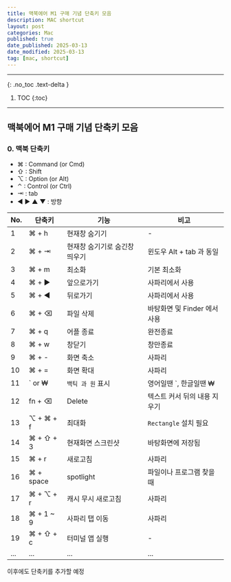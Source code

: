 ```yaml
---
title: 맥북에어 M1 구매 기념 단축키 모음
description: MAC shortcut
layout: post
categories: Mac
published: true
date_published: 2025-03-13
date_modified: 2025-03-13
tag: [mac, shortcut]
---
```

---
{: .no_toc .text-delta }

1. TOC
{:toc}
---

<!-- 글의 제목은 ##
    나머지 큰 제목은 ###
    이후 나머지는 3개이상 -->

## 맥북에어 M1 구매 기념 단축키 모음

### 0. 맥북 단축키

- ⌘ : Command (or Cmd)
- ⇧ : Shift
- ⌥ : Option (or Alt)
- ⌃ : Control (or Ctrl)
- ⇥ : tab
- ◀︎ ▶︎ ▲ ▼ : 방향

| No. | 단축키 | 기능 | 비고 |
| --- | --- | -- | -- |
| 1 | ⌘ + h | 현재창 숨기기 | - | 
| 2 | ⌘ + ⇥ | 현재창 숨기기로 숨긴창 띄우기 | 윈도우 Alt + tab 과 동일 |
| 3 | ⌘ + m | 최소화 | 기본 최소화 |
| 4 | ⌘ + ▶︎ | 앞으로가기 | 사파리에서 사용 |
| 5 | ⌘ + ◀︎ | 뒤로가기 | 사파리에서 사용 |
| 6 | ⌘ + ⌫ | 파일 삭제 | 바탕화면 및 Finder 에서 사용 |
| 7 | ⌘ + q | 어플 종료 | 완전종료 |
| 8 | ⌘ + w | 창닫기 | 창만종료 |
| 9 | ⌘ + - | 화면 축소 | 사파리 |
| 10 | ⌘ + = | 화면 확대 | 사파리 |
| 11 | ` or ₩ | `백틱 과 원` 표시 | 영어일땐 `, 한글일땐 ₩ |
| 12 | fn + ⌫ | Delete | 텍스트 커서 뒤의 내용 지우기 |
| 13 | ⌥ + ⌘ + f | 최대화 | `Rectangle` 설치 필요 |
| 14 | ⌘ + ⇧ + 3 | 현재화면 스크린샷 | 바탕화면에 저장됨 |
| 15 | ⌘ + r | 새로고침 | 사파리 |
| 16 | ⌘ + space | spotlight | 파일이나 프로그램 찾을때 |
| 17 | ⌘ + ⌥ + r | 캐시 무시 새로고침 | 사파리 |
| 18 | ⌘ + 1 ~ 9 | 사파리 탭 이동 | 사파리 |
| 19  | ⌘ + ⇧ + c | 터미널 앱 실행 | - |
| ... | ... | ... | ... |

이후에도 단축키를 추가할 예정
